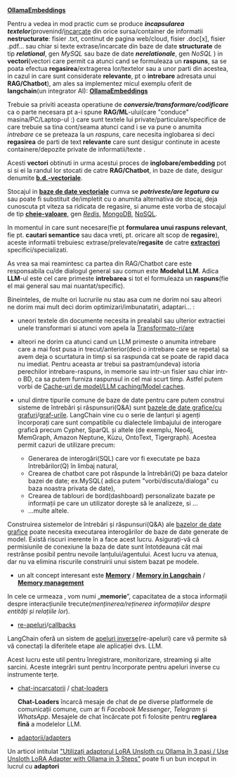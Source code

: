 [**OllamaEmbeddings**](https://python.langchain.com/v0.2/docs/integrations/text_embedding/ollama/)

Pentru a vedea in mod practic cum se produce ***incapsularea textelor***(provenind/[incarcate](https://python.langchain.com/v0.2/docs/integrations/document_loaders/) din orice sursa/container de informatii **nestructurate**: fisier .txt, continut de pagina web/cloud, fisier .doc[x], fisier .pdf... sau chiar si texte extrase/incarcate din baze de date **structurate** de tip ***relational***, gen *MySQL* sau baze de date ***nerelationale***, gen *NoSQL* ) in **vectori**(vectori care permit ca atunci cand se formuleaza un **raspuns**,  sa se poata efectua **regasirea**/extragerea lor/textelor sau a unor parti din acestea, in cazul in care sunt considerate **relevante**, pt o **intrebare** adresata unui **RAG/Chatbot**), am ales sa implementez micul exemplu oferit de **langchain**(un integrator AI): [**OllamaEmbeddings**](https://python.langchain.com/v0.2/docs/integrations/text_embedding/ollama/)

Trebuie sa priviti aceasta operatiune de ***conversie/transformare/codificare*** ca o parte necesara pt a-i spune **RAG/ML**-ului(care "conduce" masina/PC/Laptop-ul :) care sunt textele lui private/particulare/specifice de care trebuie sa tina cont/seama atunci cand i se va pune o anumita *intrebare* ce se preteaza la un *raspuns*, care necesita inglobarea si deci **regasirea** de parti de text **relevante** care sunt desigur continute in aceste containere/depozite private de informatii/texte .

Acesti **vectori** obtinuti in urma acestui proces de **inglobare/embedding**  pot si si ei la randul lor stocati de catre **RAG/Chatbot**, in baze de date, desigur denumite [**b.d.-vectoriale**](https://python.langchain.com/v0.2/docs/integrations/vectorstores/).

Stocajul in [**baze de date vectoriale**](https://python.langchain.com/v0.2/docs/integrations/vectorstores/) cumva se ***potriveste/are legatura cu*** sau poate fi substituit de/impletit cu  o anumita alternativa de stocaj, deja cunoscuta pt viteza sa ridicata de regasire, si anume este vorba de stocajul de tip [**cheie-valoare**](https://python.langchain.com/v0.2/docs/integrations/stores/), gen [*Redis*](https://appmaster.io/blog/what-is-a-key-value-database-redis), [MongoDB](https://stackoverflow.com/questions/33973945/mongodb-best-way-to-storing-key-value-data), [NoSQL](https://www.influxdata.com/key-value-database/).

In momentul in care sunt necesare(fie pt **formularea unui raspuns relevant**, fie pt. **cautari semantice** sau daca vreti, pt. oricare alt scop de **regasire**), aceste informatii trebuiesc extrase/prelevate/**regasite** de catre [**extractori**](https://python.langchain.com/v0.2/docs/integrations/retrievers/) specifici/specializati.

As vrea sa mai reamintesc ca partea din RAG/Chatbot care este responsabila cu/de dialogul general sau comun este **Modelul LLM**.
Adica **LLM**-ul este cel care primeste **intrebarea** si tot el formuleaza un **raspuns**(fie el mai general sau mai nuantat/specific).

Bineinteles, de multe ori lucrurile nu stau asa cum ne dorim noi sau alteori ne dorim mai mult deci dorim optimizari/imbunatatiri, adaptari... :
 - uneori textele din documente necesita in prealabil sau ulterior extractiei unele transformari si atunci vom apela la [Transformato-ri/are](https://python.langchain.com/v0.2/docs/integrations/document_transformers/)
 - alteori ne dorim ca atunci cand un LLM primeste o anumita intrebare care a mai fost pusa in trecut/anterior(deci o intrebare care se repeta) sa avem deja o scurtatura in timp si sa raspunda cat se poate de rapid daca nu imediat. Pentru aceasta ar trebui sa pastram(undeva) istoria perechilor intrebare-raspuns, in memorie sau intr-un fisier sau chiar intr-o BD, ca sa putem furniza raspunsul in cel mai scurt timp. Astfel putem vorbi de [Cache-uri de model/LLM caching/Model caches](https://python.langchain.com/v0.2/docs/integrations/llm_caching/).
 - unul dintre tipurile comune de baze de date pentru care putem construi sisteme de întrebări și răspunsuri(Q&A) sunt [bazele de date grafice/cu grafuri](https://python.langchain.com/v0.2/docs/integrations/graphs/)/[graf-urile](https://python.langchain.com/v0.1/docs/use_cases/graph/). LangChain vine cu o serie de lanțuri și agenți încorporați care sunt compatibile cu dialectele limbajului de interogare grafică precum Cypher, SparQL și altele (de  exemplu, Neo4j, MemGraph, Amazon Neptune, Kùzu, OntoText, Tigergraph). Acestea permit cazuri de utilizare precum:
 
    - Generarea de interogări(SQL) care vor fi executate pe baza întrebărilor(Q) în limbaj natural,
    - Crearea de chatbot care pot răspunde la întrebări(Q) pe baza datelor bazei de date; ex.MySQL( adica putem "vorbi/discuta/dialoga" cu baza noastra privata de date),
    - Crearea de tablouri de bord(dashboard) personalizate bazate pe informații pe care un utilizator dorește să le analizeze, si ...
    - ...multe altele.

Construirea sistemelor de întrebări și răspunsuri(Q&A) ale [bazelor de date grafice](https://en.wikipedia.org/wiki/Graph_database) poate necesita executarea interogărilor de baze de date generate de model. Există riscuri inerente în a face acest lucru. Asigurați-vă că permisiunile de conexiune la baza de date sunt întotdeauna cât mai restrânse posibil pentru nevoile lanțului/agentului. Acest lucru va atenua, dar nu va elimina riscurile construirii unui sistem bazat pe modele. 

 - un alt concept interesant este [**Memory**](https://python.langchain.com/v0.2/docs/integrations/memory/) / [**Memory in Langchain**](https://python.langchain.com/v0.1/docs/modules/memory/adding_memory/) / [**Memory management**](https://python.langchain.com/v0.1/docs/modules/memory/)

In cele ce urmeaza , vom numi „**memorie**”, capacitatea de a stoca informații despre interacțiunile trecute(*menținerea/reținerea informațiilor despre entități și relațiile lor*).

 - [re-apeluri](https://python.langchain.com/v0.1/docs/modules/callbacks/)/[callbacks](https://python.langchain.com/v0.2/docs/integrations/callbacks/)

LangChain oferă un sistem de [apeluri inverse](https://medium.com/@shrinath.suresh/implementing-streaming-chatbot-with-langchain-callbacks-a-step-by-step-guide-a527a7d65b8b)(re-apeluri) care vă permite să vă conectați la diferitele etape ale aplicației dvs. LLM. 

Acest lucru este util pentru înregistrare, monitorizare, streaming și alte sarcini. Aceste integrări sunt pentru încorporate pentru apeluri inverse cu instrumente terțe.

 - [chat-incarcatorii](https://python.langchain.com/v0.2/api_reference/community/chat_loaders.html) / [chat-loaders](https://python.langchain.com/v0.2/docs/integrations/chat_loaders/)

   **Chat-Loaders** încarcă mesaje de chat de pe diverse platformele de comunicații comune, cum ar fi *Facebook Messenger*, *Telegram* și *WhatsApp*.
   Mesajele de chat încărcate pot fi folosite pentru **reglarea fină** a modelelor LLM.

 - [adaptorii/adapters](https://python.langchain.com/v0.2/docs/integrations/adapters/)

Un articol intitulat ["Utilizați adaptorul LoRA Unsloth cu Ollama în 3 pași / Use Unsloth LoRA Adapter with Ollama in 3 Steps"](https://sarinsuriyakoon.medium.com/unsloth-lora-with-ollama-lightweight-solution-to-full-cycle-llm-development-edadb6d9e0f0) poate fi un bun inceput in lucrul cu **adaptori**
